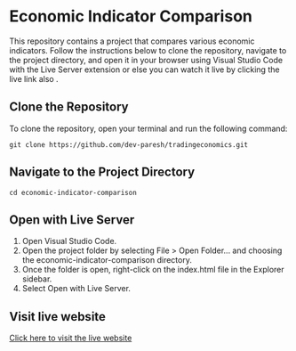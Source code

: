 # Economic Indicator Comparison

This repository contains a project that compares various economic indicators. Follow the instructions below to clone the repository, navigate to the project directory, and open it in your browser using Visual Studio Code with the Live Server extension or else you can watch it live by clicking the live link also .


## Clone the Repository

To clone the repository, open your terminal and run the following command:

```
git clone https://github.com/dev-paresh/tradingeconomics.git
```

## Navigate to the Project Directory

```
cd economic-indicator-comparison
```
## Open with Live Server

1. Open Visual Studio Code.
2. Open the project folder by selecting File > Open Folder... and choosing the economic-indicator-comparison directory.
3. Once the folder is open, right-click on the index.html file in the Explorer sidebar.
4. Select Open with Live Server.

## Visit live website

[Click here to visit the live website](https://tradingeconomics-seven.vercel.app/)




